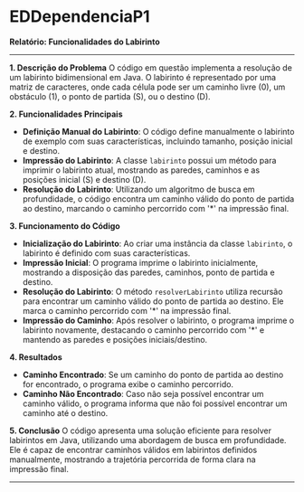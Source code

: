 # EDDependenciaP1

**Relatório: Funcionalidades do Labirinto**

---

**1. Descrição do Problema**
O código em questão implementa a resolução de um labirinto bidimensional em Java. O labirinto é representado por uma matriz de caracteres, onde cada célula pode ser um caminho livre (0), um obstáculo (1), o ponto de partida (S), ou o destino (D).

**2. Funcionalidades Principais**
- **Definição Manual do Labirinto**: O código define manualmente o labirinto de exemplo com suas características, incluindo tamanho, posição inicial e destino.
- **Impressão do Labirinto**: A classe `labirinto` possui um método para imprimir o labirinto atual, mostrando as paredes, caminhos e as posições inicial (S) e destino (D).
- **Resolução do Labirinto**: Utilizando um algoritmo de busca em profundidade, o código encontra um caminho válido do ponto de partida ao destino, marcando o caminho percorrido com '*' na impressão final.

**3. Funcionamento do Código**
- **Inicialização do Labirinto**: Ao criar uma instância da classe `labirinto`, o labirinto é definido com suas características.
- **Impressão Inicial**: O programa imprime o labirinto inicialmente, mostrando a disposição das paredes, caminhos, ponto de partida e destino.
- **Resolução do Labirinto**: O método `resolverLabirinto` utiliza recursão para encontrar um caminho válido do ponto de partida ao destino. Ele marca o caminho percorrido com '*' na impressão final.
- **Impressão do Caminho**: Após resolver o labirinto, o programa imprime o labirinto novamente, destacando o caminho percorrido com '*' e mantendo as paredes e posições iniciais/destino.

**4. Resultados**
- **Caminho Encontrado**: Se um caminho do ponto de partida ao destino for encontrado, o programa exibe o caminho percorrido.
- **Caminho Não Encontrado**: Caso não seja possível encontrar um caminho válido, o programa informa que não foi possível encontrar um caminho até o destino.

**5. Conclusão**
O código apresenta uma solução eficiente para resolver labirintos em Java, utilizando uma abordagem de busca em profundidade. Ele é capaz de encontrar caminhos válidos em labirintos definidos manualmente, mostrando a trajetória percorrida de forma clara na impressão final.

---
